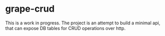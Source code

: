 # grape-crud

This is a work in progress. The project is an attempt to build a minimal api, that can expose DB tables for CRUD operations over http.
